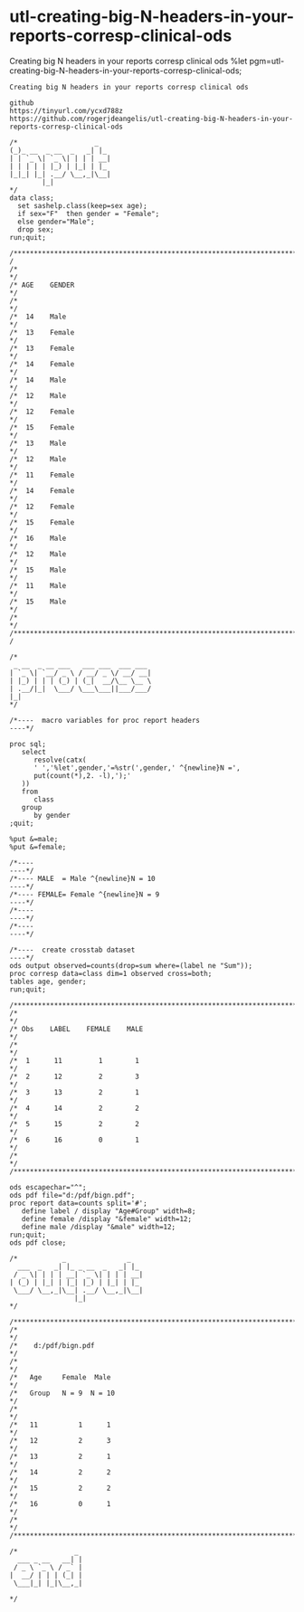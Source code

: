 # utl-creating-big-N-headers-in-your-reports-corresp-clinical-ods
Creating big N headers in your reports corresp clinical ods 
    %let pgm=utl-creating-big-N-headers-in-your-reports-corresp-clinical-ods;

    Creating big N headers in your reports corresp clinical ods

    github
    https://tinyurl.com/ycxd788z
    https://github.com/rogerjdeangelis/utl-creating-big-N-headers-in-your-reports-corresp-clinical-ods

    /*                   _
    (_)_ __  _ __  _   _| |_
    | | `_ \| `_ \| | | | __|
    | | | | | |_) | |_| | |_
    |_|_| |_| .__/ \__,_|\__|
            |_|
    */
    data class;
      set sashelp.class(keep=sex age);
      if sex="F"  then gender = "Female";
      else gender="Male";
      drop sex;
    run;quit;

    /**************************************************************************************************************************/ /
    /*                                                                                                                        */
    /* AGE    GENDER                                                                                                          */
    /*                                                                                                                        */
    /*  14    Male                                                                                                            */
    /*  13    Female                                                                                                          */
    /*  13    Female                                                                                                          */
    /*  14    Female                                                                                                          */
    /*  14    Male                                                                                                            */
    /*  12    Male                                                                                                            */
    /*  12    Female                                                                                                          */
    /*  15    Female                                                                                                          */
    /*  13    Male                                                                                                            */
    /*  12    Male                                                                                                            */
    /*  11    Female                                                                                                          */
    /*  14    Female                                                                                                          */
    /*  12    Female                                                                                                          */
    /*  15    Female                                                                                                          */
    /*  16    Male                                                                                                            */
    /*  12    Male                                                                                                            */
    /*  15    Male                                                                                                            */
    /*  11    Male                                                                                                            */
    /*  15    Male                                                                                                            */
    /*                                                                                                                        */
    /**************************************************************************************************************************/ /

    /*
     _ __  _ __ ___   ___ ___  ___ ___
    | `_ \| `__/ _ \ / __/ _ \/ __/ __|
    | |_) | | | (_) | (_|  __/\__ \__ \
    | .__/|_|  \___/ \___\___||___/___/
    |_|
    */

    /*----  macro variables for proc report headers                          ----*/

    proc sql;
       select
          resolve(catx(
          ' ','%let',gender,'=%str(',gender,' ^{newline}N =',
          put(count(*),2. -l),');'
       ))
       from
          class
       group
          by gender
    ;quit;

    %put &=male;
    %put &=female;

    /*----                                                                   ----*/
    /*---- MALE  = Male ^{newline}N = 10                                     ----*/
    /*---- FEMALE= Female ^{newline}N = 9                                    ----*/
    /*----                                                                   ----*/
    /*----                                                                   ----*/

    /*----  create crosstab dataset                                          ----*/
    ods output observed=counts(drop=sum where=(label ne "Sum"));
    proc corresp data=class dim=1 observed cross=both;
    tables age, gender;
    run;quit;

    /**************************************************************************************************************************/
    /*                                                                                                                        */
    /* Obs    LABEL    FEMALE    MALE                                                                                         */
    /*                                                                                                                        */
    /*  1      11         1        1                                                                                          */
    /*  2      12         2        3                                                                                          */
    /*  3      13         2        1                                                                                          */
    /*  4      14         2        2                                                                                          */
    /*  5      15         2        2                                                                                          */
    /*  6      16         0        1                                                                                          */
    /*                                                                                                                        */
    /**************************************************************************************************************************/

    ods escapechar="^";
    ods pdf file="d:/pdf/bign.pdf";
    proc report data=counts split='#';
       define label / display "Age#Group" width=8;
       define female /display "&female" width=12;
       define male /display "&male" width=12;
    run;quit;
    ods pdf close;

    /*           _               _
      ___  _   _| |_ _ __  _   _| |_
     / _ \| | | | __| `_ \| | | | __|
    | (_) | |_| | |_| |_) | |_| | |_
     \___/ \__,_|\__| .__/ \__,_|\__|
                    |_|
    */

    /**************************************************************************************************************************/
    /*                                                                                                                        */
    /*    d:/pdf/bign.pdf                                                                                                     */
    /*                                                                                                                        */
    /*   Age     Female  Male                                                                                                 */
    /*   Group   N = 9  N = 10                                                                                                */
    /*                                                                                                                        */
    /*   11          1      1                                                                                                 */
    /*   12          2      3                                                                                                 */
    /*   13          2      1                                                                                                 */
    /*   14          2      2                                                                                                 */
    /*   15          2      2                                                                                                 */
    /*   16          0      1                                                                                                 */
    /*                                                                                                                        */
    /**************************************************************************************************************************/

    /*              _
      ___ _ __   __| |
     / _ \ `_ \ / _` |
    |  __/ | | | (_| |
     \___|_| |_|\__,_|

    */
